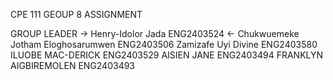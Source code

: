 CPE 111 GEOUP 8 ASSIGNMENT 


GROUP LEADER -> Henry-Idolor Jada ENG2403524 <- 
Chukwuemeke Jotham Eloghosarumwen ENG2403506
Zamizafe  Uyi Divine ENG2403580
ILUOBE MAC-DERICK ENG2403529
AISIEN JANE ENG2403494
FRANKLYN AIGBIREMOLEN ENG2403493
